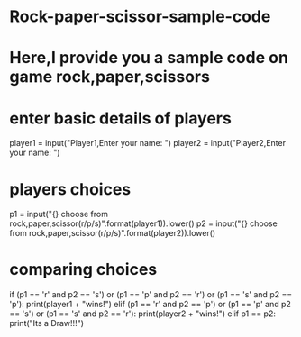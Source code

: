 # Rock-paper-scissor-sample-code
# Here,I provide you a sample code on game rock,paper,scissors
# enter basic details of players
player1 = input("Player1,Enter your name: ")
player2 = input("Player2,Enter your name: ")

# players choices

p1 = input("{} choose from rock,paper,scissor(r/p/s)".format(player1)).lower()
p2 = input("{} choose from rock,paper,scissor(r/p/s)".format(player2)).lower()

# comparing choices

if (p1 == 'r' and p2 == 's') or (p1 == 'p' and p2 == 'r') or (p1 == 's' and p2 == 'p'):
    print(player1 + "wins!")
elif (p1 == 'r' and p2 == 'p') or (p1 == 'p' and p2 == 's') or (p1 == 's' and p2 == 'r'):
    print(player2 + "wins!")
elif p1 == p2:
    print("Its a Draw!!!")
